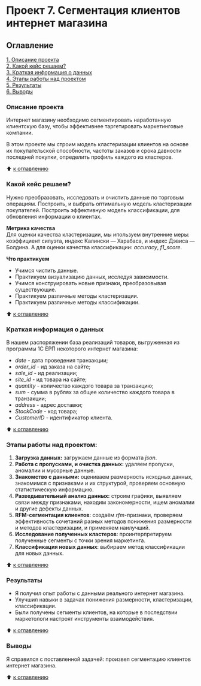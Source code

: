 # Проект 7. Сегментация клиентов интернет магазина  
  
## Оглавление  
[1. Описание проекта](https://github.com/SergeyObukhov/sf_data_science/tree/main/projekt_7#описание-проекта)  
[2. Какой кейс решаем?](https://github.com/SergeyObukhov/sf_data_science/tree/main/projekt_7#какой-кейс-решаем)  
[3. Краткая информация о данных](https://github.com/SergeyObukhov/sf_data_science/tree/main/projekt_7#краткая-информация-о-данных)  
[4. Этапы работы над проектом](https://github.com/SergeyObukhov/sf_data_science/tree/main/projekt_7#этапы-работы-над-проектом)  
[5. Результаты](https://github.com/SergeyObukhov/sf_data_science/tree/main/projekt_7#результаты)  
[6. Выводы](https://github.com/SergeyObukhov/sf_data_science/tree/main/projekt_7#выводы)  
  
### Описание проекта  
Интернет магазину необходимо сегментировать наработанную клиентскую базу, чтобы эффективнее таргетировать маркетинговые компании.

В этом проекте мы строим модель кластеризации клиентов на основе их покупательской способности, частоты заказов и срока давности последней покупки, определить профиль каждого из кластеров.
  
:arrow_up: [к оглавлению](https://github.com/SergeyObukhov/sf_data_science/tree/main/projekt_7#оглавление)  
  
  
### Какой кейс решаем?  
Нужно преобразовать, исследовать и очистить данные по торговым операциям. Построить, и выбрать оптимальную модель кластеризации покупателей. Построить эффективную модель классификации, для обновления информации о клиентах.
  
**Метрика качества**  
Для оценки качества кластеризации, мы ипользуем внутренние меры: коэффициент силуэта, индекс Калински — Харабаса, и индекс Дэвиса — Болдина.
А для оценки качества классификации: *accuracy*, *f1_score*.
  
**Что практикуем**  
- Учимся чистить данные.  
- Практикуем визуализацию данных, исследуя зависимости.
- Учимся конструировать новые признаки, преобразовывая существующие.
- Практикуем различные методы кластеризации.
- Практикуем различные методы классификации.
  
:arrow_up: [к оглавлению](https://github.com/SergeyObukhov/sf_data_science/tree/main/projekt_7#оглавление)  

### Краткая информация о данных  
В нашем распоряжении база реализаций товаров, выгруженная из программы 1С ЕРП некоторого интернет магазина:
* *date* - дата проведения транзакции;
* *order_id* - ид заказа на сайте;
* *sale_id* - ид реализации;
* *site_id* - ид товара на сайте;
* *quantity* - количество каждого товара за транзакцию;
* *sum* - сумма в рублях за общее количество каждого товара в транзакции;
* *address* - адрес доставки;
* *StockCode* - код товара;
* *CustomerID* - идентификатор клиента.
  
:arrow_up: [к оглавлению](https://github.com/SergeyObukhov/sf_data_science/tree/main/projekt_7#оглавление)  
  
  
### Этапы работы над проектом:  
1. **Загрузка данных:** загружаем данные из формата *json*.
2. **Работа с пропусками, и очистка данных:** удаляем пропуски, аномалии и мусорные данные.
3. **Знакомство с данными:** оцениваем размерность исходных данных, знакомимся с признаками и их структурой, проверяем основную статистическую информацию.
4. **Разведывательный анализ данных:** строим графики, выявляем связи между признаками, находим закономерности, ищем аномалии и другие дефекты данных.
5. **RFM-сегментация клиентов**: создаём *rfm*-признаки, проверяем эффективность сочетаний разных методов понижения размерности и методов кластеризации, и применяем наилучший.
6. **Исследование полученных кластеров**: проинтерпретируем полученные сегменты с точки зрения маркетинга.
7. **Классификация новых данных**: выбираем метод классификации для новых данных.
  
:arrow_up: [к оглавлению](https://github.com/SergeyObukhov/sf_data_science/tree/main/projekt_7#оглавление)  
  
  
### Результаты
- Я получил опыт работы с данными реального интернет магазина.
- Улучшил навыки в задачах понижения размерности, кластеризации, классификации.
- Были получены сегменты клиентов, на которые в последствии маркетологи настроят инструменты взаимодействия.
  
:arrow_up: [к оглавлению](https://github.com/SergeyObukhov/sf_data_science/tree/main/projekt_7#оглавление)  
  
  
### Выводы  
Я справился с поставленной задачей: произвел сегментацию клиентов интернет магазина.
  
:arrow_up: [к оглавлению](https://github.com/SergeyObukhov/sf_data_science/tree/main/projekt_7#оглавление)